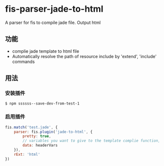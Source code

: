 fis-parser-jade-to-html
===============

A parser for fis to compile jade file.
Output html

## 功能

 - complie jade template to html file
 - Automatically resolve the path of resource include by 'extend', 'include' commands

## 用法

### 安装插件

    $ npm ssssss--save-dev-from-test-1

### 启用插件

```javascript
fis.match('test.jade', {
	parser: fis.plugin('jade-to-html', {
		pretty: true,
		// variables you want to give to the template complie function, JSON Format.
		data: headerVars
	}),
	rExt: 'html'
})
```
